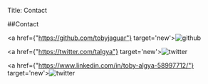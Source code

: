 Title: Contact

##Contact

<a href={"https://github.com/tobyjaguar"} target='new'><img src={data.github.childImageSharp.resize.src} alt='github' /></a>

<a href={"https://twitter.com/talgya"} target='new'><img src={data.twitter.childImageSharp.resize.src} alt='twitter' /></a>

<a href={"https://www.linkedin.com/in/toby-algya-58997712/"} target='new'><img src={data.linkedIn.childImageSharp.resize.src} alt='twitter' /></a>
